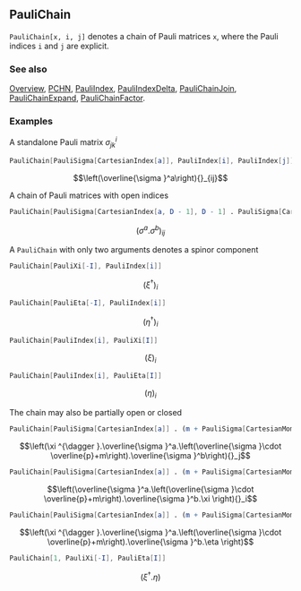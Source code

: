 ## PauliChain

`PauliChain[x, i, j]` denotes a chain of Pauli matrices `x`, where the Pauli indices `i` and `j` are explicit.

### See also

[Overview](Extra/FeynCalc.md), [PCHN](PCHN.md), [PauliIndex](PauliIndex.md), [PauliIndexDelta](PauliIndexDelta.md), [PauliChainJoin](PauliChainJoin.md), [PauliChainExpand](PauliChainExpand.md), [PauliChainFactor](PauliChainFactor.md).

### Examples

A standalone Pauli matrix $\sigma^i_{jk}$

```mathematica
PauliChain[PauliSigma[CartesianIndex[a]], PauliIndex[i], PauliIndex[j]]
```

$$\left(\overline{\sigma }^a\right){}_{ij}$$

A chain of Pauli matrices with open indices

```mathematica
PauliChain[PauliSigma[CartesianIndex[a, D - 1], D - 1] . PauliSigma[CartesianIndex[b, D - 1], D - 1], PauliIndex[i], PauliIndex[j]]
```

$$\left(\sigma ^a.\sigma ^b\right){}_{ij}$$

A `PauliChain` with only two arguments denotes a spinor component

```mathematica
PauliChain[PauliXi[-I], PauliIndex[i]]
```

$$\left(\xi ^{\dagger }\right){}_i$$

```mathematica
PauliChain[PauliEta[-I], PauliIndex[i]]
```

$$\left(\eta ^{\dagger }\right){}_i$$

```mathematica
PauliChain[PauliIndex[i], PauliXi[I]]
```

$$(\xi )_i$$

```mathematica
PauliChain[PauliIndex[i], PauliEta[I]]
```

$$(\eta )_i$$

The chain may also be partially open or closed

```mathematica
PauliChain[PauliSigma[CartesianIndex[a]] . (m + PauliSigma[CartesianMomentum[p]]) . PauliSigma[CartesianIndex[b]], PauliXi[-I], PauliIndex[j]]
```

$$\left(\xi ^{\dagger }.\overline{\sigma }^a.\left(\overline{\sigma }\cdot \overline{p}+m\right).\overline{\sigma }^b\right){}_j$$

```mathematica
PauliChain[PauliSigma[CartesianIndex[a]] . (m + PauliSigma[CartesianMomentum[p]]) . PauliSigma[CartesianIndex[b]], PauliIndex[i], PauliXi[I]]
```

$$\left(\overline{\sigma }^a.\left(\overline{\sigma }\cdot \overline{p}+m\right).\overline{\sigma }^b.\xi \right){}_i$$

```mathematica
PauliChain[PauliSigma[CartesianIndex[a]] . (m + PauliSigma[CartesianMomentum[p]]) . PauliSigma[CartesianIndex[b]], PauliXi[-I], PauliEta[I]]
```

$$\left(\xi ^{\dagger }.\overline{\sigma }^a.\left(\overline{\sigma }\cdot \overline{p}+m\right).\overline{\sigma }^b.\eta \right)$$

```mathematica
PauliChain[1, PauliXi[-I], PauliEta[I]]
```

$$\left(\xi ^{\dagger }.\eta \right)$$